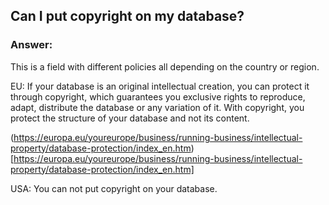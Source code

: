 ## Can I put copyright on my database?

### Answer: 

This is a field with different policies all depending on the country or region. 

EU: If your database is an original intellectual creation, you can protect it through copyright, which guarantees you exclusive rights to reproduce, adapt, distribute the database or any variation of it. With copyright, you protect the structure of your database and not its content.

(https://europa.eu/youreurope/business/running-business/intellectual-property/database-protection/index_en.htm)[https://europa.eu/youreurope/business/running-business/intellectual-property/database-protection/index_en.htm]

USA: You can not put copyright on your database. 

